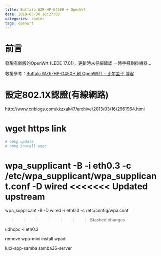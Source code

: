 ```yaml
---
title: Buffalo WZR-HP-G450H + OpenWrt
date: 2018-05-30 16:27:05
categories: router
tags: openwrt
---
```

# 前言

發現有新版的OpenWrt (LEDE 17.01)，更新時未仔細確認
一時手殘刷掛機器...

救援參考：[Buffalo WZR-HP-G450H 刷 OpenWRT – 比尔盖子 博客](https://tomli.blog/archives/2014/07/1878.html)

# 設定802.1X認證(有線網路)

http://www.cnblogs.com/kkzxak47/archive/2013/03/16/2961964.html

# wget https link

```` sh
# opkg update
# opkg install wget
````

wpa_supplicant -B -i eth0.3 -c /etc/wpa_supplicant/wpa_supplicant.conf -D wired
<<<<<<< Updated upstream
=======
wpa_supplicant -B -D wired -i eth0.3 -c /etc/config/wpa.conf 
>>>>>>> Stashed changes

udhcpc -i eth0.3

remove wpa-mini
install wpad

luci-app-samba
samba36-server